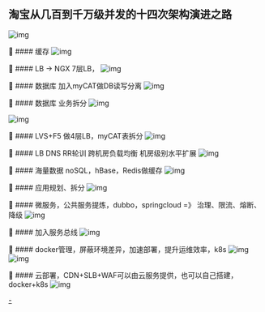 
## 淘宝从几百到千万级并发的十四次架构演进之路

![img](imgs/t1.jpg)

:whale: #### 缓存
![img](imgs/t2.jpg)

:whale: #### LB -> NGX 7层LB， 
![img](imgs/t3.jpg)

:whale: #### 数据库 加入myCAT做DB读写分离
![img](imgs/t4.jpg)

:whale: #### 数据库 业务拆分
![img](imgs/t5.jpg)

![img](imgs/t6.jpg)

:whale: #### LVS+F5 做4层LB，myCAT表拆分
![img](imgs/t7.jpg)

:whale: #### LB DNS RR轮训 跨机房负载均衡 机房级别水平扩展
![img](imgs/t8.jpg)

:whale: #### 海量数据 noSQL，hBase，Redis做缓存
![img](imgs/t9.jpg)

:whale: #### 应用规划、拆分
![img](imgs/t10.jpg)

:whale: #### 微服务，公共服务提炼，dubbo，springcloud =》 治理、限流、熔断、降级
![img](imgs/t11.jpg)

:whale: #### 加入服务总线
![img](imgs/t12.jpg)

:whale: #### docker管理，屏蔽环境差异，加速部署，提升运维效率，k8s
![img](imgs/t13.jpg)
![img](imgs/t14.jpg)

:whale: #### 云部署，CDN+SLB+WAF可以由云服务提供，也可以自己搭建，docker+k8s
![img](imgs/t15.jpg)



[-](https://zhuanlan.zhihu.com/p/69421196)
